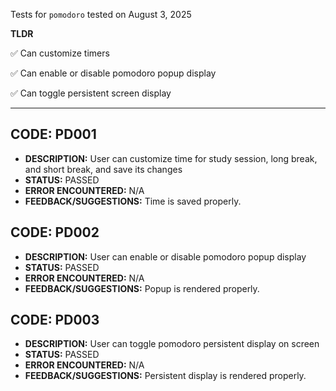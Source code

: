 Tests for `pomodoro` tested on August 3, 2025

**TLDR**

✅ Can customize timers

✅ Can enable or disable pomodoro popup display

✅ Can toggle persistent screen display

---

## CODE: PD001

- **DESCRIPTION:** User can customize time for study session, long break, and short break, and save its changes
- **STATUS:** PASSED
- **ERROR ENCOUNTERED:** N/A
- **FEEDBACK/SUGGESTIONS:** Time is saved properly.

## CODE: PD002

- **DESCRIPTION:** User can enable or disable pomodoro popup display
- **STATUS:** PASSED
- **ERROR ENCOUNTERED:** N/A
- **FEEDBACK/SUGGESTIONS:** Popup is rendered properly.

## CODE: PD003

- **DESCRIPTION:** User can toggle pomodoro persistent display on screen
- **STATUS:** PASSED
- **ERROR ENCOUNTERED:** N/A
- **FEEDBACK/SUGGESTIONS:** Persistent display is rendered properly.
